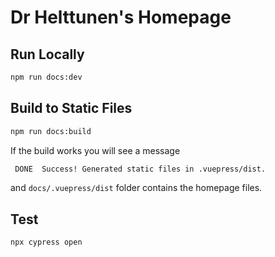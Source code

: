 # Dr Helttunen's Homepage

## Run Locally

```bash
npm run docs:dev
```

## Build to Static Files

```bash
npm run docs:build
```

If the build works you will see a message

```bash
 DONE  Success! Generated static files in .vuepress/dist.
```

and `docs/.vuepress/dist` folder contains the homepage files.

## Test

```bash
npx cypress open
```
